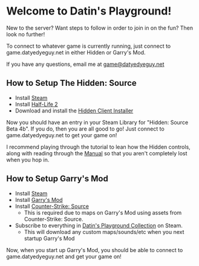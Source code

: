 Welcome to Datin's Playground!
===

New to the server?  Want steps to follow in order to join in on the fun?  Then look no further!

To connect to whatever game is currently running, just connect to game.datyedyeguy.net in either Hidden or Garry's Mod.

If you have any questions, email me at [game@datyedyeguy.net](mailto:game@datyedyeguy.net)

How to Setup The Hidden: Source
---

* Install [Steam](http://store.steampowered.com/about)
* Install [Half-Life 2](http://store.steampowered.com/app/220/ "Half-Life 2 on Steam")
* Download and install the [Hidden Client Installer](http://www.hidden-source.com/downloads.htm)

Now you should have an entry in your Steam Library for "Hidden: Source Beta 4b".  If you do, then you are all good to go!  Just connect to game.datyedyeguy.net to get your game on!

I recommend playing through the tutorial to lean how the Hidden controls, along with reading through the [Manual](http://www.hidden-source.com/downloads/manual.pdf) so that you aren't completely lost when you hop in.

How to Setup Garry's Mod
---

* Install [Steam](http://store.steampowered.com/about)
* Install [Garry's Mod](http://store.steampowered.com/app/4000 "Garry's Mod on Steam")
* Install [Counter-Strike: Source](http://store.steampowered.com/app/240/ "Counter-Strike: Source on Steam")
  * This is required due to maps on Garry's Mod using assets from Counter-Strike: Source.
* Subscribe to everything in [Datin's Playground Collection](http://steamcommunity.com/workshop/filedetails/?id=349910372) on Steam.
  * This will download any custom maps/sounds/etc when you next startup Garry's Mod

Now, when you start up Garry's Mod, you should be able to connect to game.datyedyeguy.net and get your game on!
